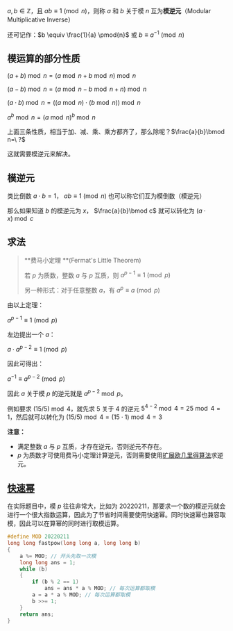 

$a,b\in\mathbb{Z}$，且 $ab \equiv 1 \pmod{n}$，则称 $a$ 和 $b$ 关于模 $n$ 互为**模逆元**（Modular Multiplicative Inverse）

<!--more-->

还可记作：$b \equiv \frac{1}{a} \pmod{n}$ 或 $b \equiv a^{-1} \pmod{n}$

## 模运算的部分性质

$(a+b)\bmod n=(a\bmod n+b\bmod n)\bmod n$

$(a-b)\bmod n=(a\bmod n-b\bmod n+n)\bmod n$

$(a\cdot b)\bmod n=((a\bmod n)\cdot (b\bmod n))\bmod n$

$a^b\bmod n=(a\bmod n)^b\bmod n$

上面三条性质，相当于加、减、乘、乘方都齐了，那么除呢？$\frac{a}{b}\bmod n=\ ?$

这就需要模逆元来解决。

## 模逆元

类比倒数 $a\cdot b=1$， $ab \equiv 1 \pmod{n}$ 也可以称它们互为模倒数（模逆元）

那么如果知道 $b$ 的模逆元为 $x$， $\frac{a}{b}\bmod c$ 就可以转化为 $(a\cdot x) \bmod c$

## 求法

> **费马小定理 **(Fermat's Little Theorem)
>
> 若 $p$ 为质数，整数 $a$ 与 $p$ 互质，则 $a^{p-1}\equiv 1\pmod p$
>
> 另一种形式：对于任意整数 $a$，有 $a^p\equiv a\pmod p$

由以上定理：

$a^{p-1}\equiv 1\pmod p$

左边提出一个 $a$：

$a\cdot a^{p-2}\equiv 1\pmod p$

因此可得出：

$a^{-1}\equiv a^{p-2}\pmod p$

因此 $a$ 关于模 $p$ 的逆元就是 $a^{p-2}\bmod p$。

例如要求 $(15/5)\bmod 4$，就先求 $5$ 关于 $4$ 的逆元 $5^{4-2}\bmod 4=25\bmod 4=1$，然后就可以转化为 $(15/5)\bmod 4=(15\cdot 1)\bmod 4=3$

**注意：**

- 满足整数 $a$ 与 $p$ 互质，才存在逆元，否则逆元不存在。
- $p$ 为质数才可使用费马小定理计算逆元，否则需要使用[扩展欧几里得算法](https://io.zouht.com/67.html)求逆元。

## [快速幂](/18.html)

在实际题目中，模 $p$ 往往非常大，比如为 $20220211$，那要求一个数的模逆元就会进行一个很大指数运算，因此为了节省时间需要使用快速幂。同时快速幂也兼容取模，因此可以在算幂的同时进行取模运算。

```cpp
#define MOD 20220211
long long fastpow(long long a, long long b)
{
    a %= MOD; // 开头先取一次模
	long long ans = 1;
	while (b)
	{
		if (b % 2 == 1)
			ans = ans * a % MOD; // 每次运算都取模
		a = a * a % MOD; // 每次运算都取模
		b >>= 1;
	}
	return ans;
}
```